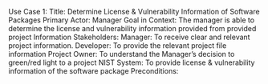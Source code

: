 
Use Case 1: 
Title: Determine License & Vulnerability Information of Software Packages 
Primary Actor: Manager 
Goal in Context: The manager is able to determine the license and vulnerability information provided from provided project Information 
Stakeholders: 
Manager: To receive clear and relevant project information. 
Developer: To provide the relevant project file information
Project Owner: To understand the Manager’s decision to green/red light to a project 
NIST System: To provide license & vulnerability information of the software package
Preconditions: 







